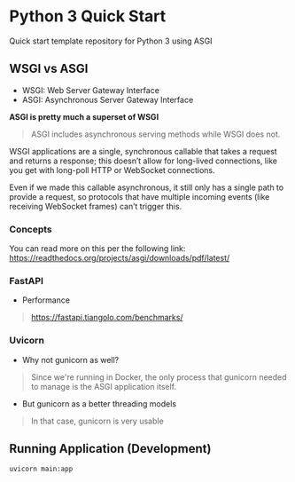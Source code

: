 # Python 3 Quick Start

Quick start template repository for Python 3 using ASGI

## WSGI vs ASGI

- WSGI: Web Server Gateway Interface
- ASGI: Asynchronous Server Gateway Interface

**ASGI is pretty much a superset of WSGI**

> ASGI includes asynchronous serving methods while WSGI does not.

WSGI applications are a single, synchronous callable that takes a request and returns a response; this doesn’t allow for long-lived connections, like you get with long-poll HTTP or WebSocket connections.

Even if we made this callable asynchronous, it still only has a single path to provide a request, so protocols that have multiple incoming events (like receiving WebSocket frames) can’t trigger this.

### Concepts

You can read more on this per the following link: https://readthedocs.org/projects/asgi/downloads/pdf/latest/

### FastAPI

- Performance

> https://fastapi.tiangolo.com/benchmarks/

### Uvicorn

- Why not gunicorn as well?

> Since we're running in Docker, the only process that gunicorn needed to manage is the ASGI application itself.

- But gunicorn as a better threading models

> In that case, gunicorn is very usable

## Running Application (Development)

```console
uvicorn main:app
```
